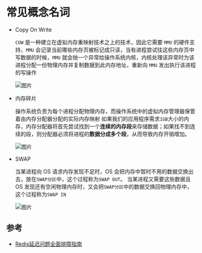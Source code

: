 # 常见概念名词

* Copy On Write

  `COW` 是一种建立在虚拟内存重映射技术之上的技术，因此它需要 `MMU` 的硬件支持，`MMU` 会记录当前哪些内存页被标记成只读，当有进程尝试往这些内存页中写数据的时候，`MMU` 就会抛一个异常给操作系统内核，内核处理该异常时为该进程分配一份物理内存并复制数据到此内存地址，重新向 `MMU` 发出执行该进程的写操作

  ![图片](assets/640.jpeg)

* 内存碎片

  操作系统负责为每个进程分配物理内存，而操作系统中的虚拟内存管理器保管着由内存分配器分配的实际内存映射 如果我们的应用程序需求`1GB`大小的内存，内存分配器将首先尝试找到一个**连续的内存段**来存储数据；如果找不到连续的段，则分配器必须将进程的**数据分成多个段**，从而导致内存开销增加。

  ![图片](assets/640-20230428100001226.png)

* SWAP

  当某进程向 OS 请求内存发现不足时，OS 会把内存中暂时不用的数据交换出去，放在`SWAP分区`中，这个过程称为`SWAP OUT`。 当某进程又需要这些数据且 OS 发现还有空闲物理内存时，又会把`SWAP分区`中的数据交换回物理内存中，这个过程称为`SWAP IN`

  ![图片](assets/640-20230428100551449.png)

  





## 参考

* [Redis延迟问题全面排障指南](https://mp.weixin.qq.com/s/mIc6a9mfEGdaNDD3MmfFsg)